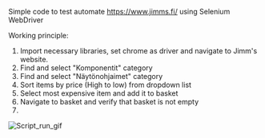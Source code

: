 Simple code to test automate https://www.jimms.fi/ using Selenium WebDriver

Working principle:

1. Import necessary libraries, set chrome as driver and navigate to Jimm's website. 
2. Find and select "Komponentit" category
3. Find and select "Näytönohjaimet" category
4. Sort items by price (High to low) from dropdown list
5. Select most expensive item and add it to basket
6. Navigate to basket and verify that basket is not empty
7. 
![Script_run_gif](https://user-images.githubusercontent.com/47924595/109425640-df938b80-79f1-11eb-8c97-c82dc86b6ee5.gif)

